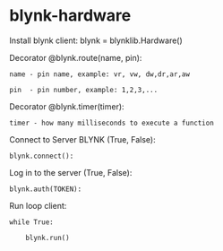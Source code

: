 # blynk-hardware


Install blynk client:
    blynk = blynklib.Hardware()

Decorator @blynk.route(name, pin):

    name - pin name, example: vr, vw, dw,dr,ar,aw

    pin  - pin number, example: 1,2,3,...


Decorator @blynk.timer(timer):

    timer - how many milliseconds to execute a function


Connect to Server BLYNK (True, False):

    blynk.connect():


Log in to the server (True, False):

    blynk.auth(TOKEN):


Run loop client:

    while True:

        blynk.run()

        


